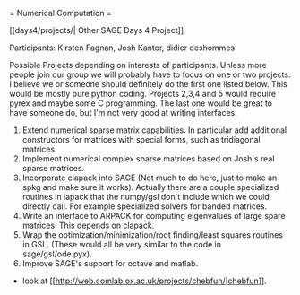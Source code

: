 = Numerical Computation =

[[days4/projects/| Other SAGE Days 4 Project]]

Participants: Kirsten Fagnan, Josh Kantor, didier deshommes

Possible Projects depending on interests of participants. Unless more people join our group we will probably
have to focus on one or two projects. I believe we or someone should definitely do the first one listed below. This would
be mostly pure python coding. Projects 2,3,4 and 5 would require pyrex and maybe some C programming.
The last one would be great to have someone do, but I'm not very good at writing interfaces. 
  
  1.  Extend numerical sparse matrix capabilities. In particular add additional constructors for matrices with special forms, such as tridiagonal matrices. 
  2.  Implement numerical complex sparse matrices based on Josh's real sparse matrices.
  3.  Incorporate clapack into SAGE (Not much to do here, just to make an spkg and make sure it works). Actually there are a couple specialized routines in lapack that the numpy/gsl don't include which we could directly call. For example specialized solvers for banded matrices.  
  4.  Write an interface to ARPACK for computing eigenvalues of large spare matrices. This depends on clapack.
  5.  Wrap the optimization/minimization/root finding/least squares  routines in GSL. (These would all be very similar to the code in sage/gsl/ode.pyx).
  6.  Improve SAGE's support for octave and matlab. 
 


* look at [[http://web.comlab.ox.ac.uk/projects/chebfun/|chebfun]].
 
